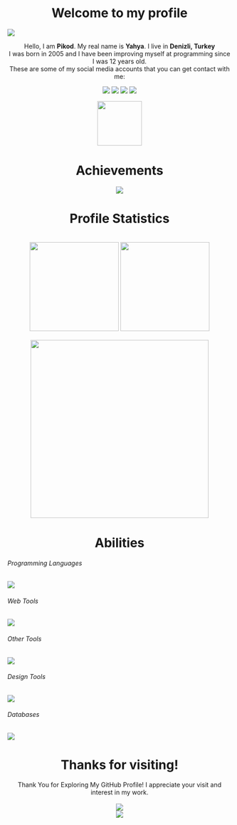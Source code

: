 <h1 align="center">Welcome to my profile</h1>
<img src="https://user-images.githubusercontent.com/46069238/187179846-eb0e80ad-5b30-4d96-976c-130bfbb20814.jpg">

<p align="center">
  Hello, I am <b>Pikod</b>. My real name is <b>Yahya</b>. I live in <b>Denizli, Turkey</b>
  <br>I was born in 2005 and I have been improving myself at programming since I was 12 years old.
  <br>These are some of my social media accounts that you can get contact with me:
</p>

<p align="center">
  <a href="https://instagram.com/hzpikod" target="_blank"><img src="https://img.shields.io/badge/Instagram-E4405F?style=for-the-badge&logo=instagram&logoColor=white"></a>
  <a href="https://twitter.com/hzpikod" target="_blank"><img src="https://img.shields.io/badge/Twitter-%231DA1F2.svg?style=for-the-badge&logo=Twitter&logoColor=white"></a>
  <a href="https://facebook.com/pikod.vbs" target="_blank"><img src="https://img.shields.io/badge/Facebook-1877F2?style=for-the-badge&logo=facebook&logoColor=white"></a>
  <a href="https://youtube.com/c/Pikod" target="_blank"><img src="https://img.shields.io/badge/YouTube-FF0000?style=for-the-badge&logo=youtube&logoColor=white"></a>
</p>
<p align="center">
  <img width="100" src="https://user-images.githubusercontent.com/5713670/87202985-820dcb80-c2b6-11ea-9f56-7ec461c497c3.gif">
</p>

<h1 align="center">Achievements</h1>

<p align="center">
  <img src="https://github-profile-trophy.vercel.app/?username=ByPikod&row=1">
</p>

<h1 align="center">Profile Statistics</h1>

<p align="center">
  <br>
  <img src="https://github-readme-stats.vercel.app/api?username=ByPikod&theme=blue-green" height="200" />
  <img src="https://github-readme-stats.vercel.app/api/top-langs/?username=ByPikod&theme=blue-green" height="200"></br><br>
  <img src="https://wakatime.com/share/@bypikod/555a9599-edfb-4f12-be47-213ea62472ae.png" width="400" />
</p>

<h1 align="center">Abilities</h1>

<p>
  <h6>Programming Languages</h6>
  <img src="https://skillicons.dev/icons?i=cpp,cs,java,lua,js,ts,php,python,go">
  <h6>Web Tools</h6>
  <img src="https://skillicons.dev/icons?i=html,css,react,sass,jquery,bootstrap,tailwind,cloudflare,express,nginx,webpack,wordpress">
  <h6>Other Tools</h6>
  <img src="https://skillicons.dev/icons?i=git,github,unreal,unity,androidstudio,linux,md,nodejs,raspberrypi,arduino,electron">
  <h6>Design Tools</h6>
  <img src="https://skillicons.dev/icons?i=ps,ai,pr,ae">
  <h6>Databases</h6>
  <img src="https://skillicons.dev/icons?i=mysql,sqlite,redis">
</p>

<h1 align="center">Thanks for visiting!</h1>
<p align="center">
  Thank You for Exploring My GitHub Profile! I appreciate your visit and interest in my work.
  </br></br><img src="https://media.tenor.com/orTKpX4YeBAAAAAC/hello-jack.gif">
  </br><img src="https://komarev.com/ghpvc/?username=bypikod&style=for-the-badge">
</p>
